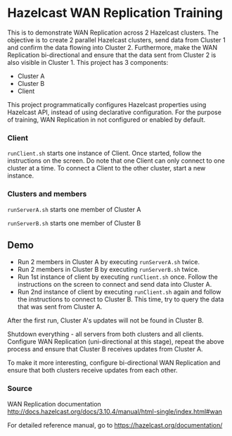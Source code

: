 # Hazelcast WAN Replication Training
This is to demonstrate WAN Replication across 2 Hazelcast clusters. The objective is to create 2 parallel Hazelcast clusters, send data from Cluster 1 and confirm the data flowing into Cluster 2. Furthermore, make the WAN Replication bi-directional and ensure that the data sent from Cluster 2 is also visible in Cluster 1. This project has 3 components:

* Cluster A
* Cluster B
* Client

This project programmatically configures Hazelcast properties using Hazelcast API, instead of using declarative configuration. For the purpose of training, WAN Replication in not configured or enabled by default. 


### Client

`runClient.sh` starts one instance of Client. Once started, follow the instructions on the screen. Do note that one Client can only connect to one cluster at a time. To connect a Client to the other cluster, start a new instance.


### Clusters and members

`runServerA.sh` starts one member of Cluster A

`runServerB.sh` starts one member of Cluster B


## Demo

* Run 2 members in Cluster A by executing `runServerA.sh` twice.
* Run 2 members in Cluster B by executing `runServerB.sh` twice.
* Run 1st instance of client by executing `runClient.sh` once. Follow the instructions on the screen to connect and send data into Cluster A.
* Run 2nd instance of client by executing `runClient.sh` again and follow the instructions to connect to Cluster B. This time, try to query the data that was sent from Cluster A.

After the first run, Cluster A's updates will not be found in Cluster B. 

Shutdown everything - all servers from both clusters and all clients. Configure WAN Replication (uni-directional at this stage), repeat the above process and ensure that Cluster B receives updates from Cluster A.

To make it more interesting, configure bi-directional WAN Replication and ensure that both clusters receive updates from each other.


### Source

WAN Replication documentation http://docs.hazelcast.org/docs/3.10.4/manual/html-single/index.html#wan

For detailed reference manual, go to https://hazelcast.org/documentation/
